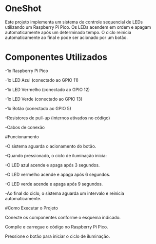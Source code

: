 # OneShot
Este projeto implementa um sistema de controle sequencial de LEDs utilizando um Raspberry Pi Pico. Os LEDs acendem em ordem e apagam automaticamente após um determinado tempo. O ciclo reinicia automaticamente ao final e pode ser acionado por um botão.

# Componentes Utilizados

-1x Raspberry Pi Pico

-1x LED Azul (conectado ao GPIO 11)

-1x LED Vermelho (conectado ao GPIO 12)

-1x LED Verde (conectado ao GPIO 13)

-1x Botão (conectado ao GPIO 5)

-Resistores de pull-up (internos ativados no código)

-Cabos de conexão

#Funcionamento

-O sistema aguarda o acionamento do botão.

-Quando pressionado, o ciclo de iluminação inicia:

-O LED azul acende e apaga após 3 segundos.

-O LED vermelho acende e apaga após 6 segundos.

-O LED verde acende e apaga após 9 segundos.

-Ao final do ciclo, o sistema aguarda um intervalo e reinicia automaticamente.

#Como Executar o Projeto

Conecte os componentes conforme o esquema indicado.

Compile e carregue o código no Raspberry Pi Pico.

Pressione o botão para iniciar o ciclo de iluminação.
